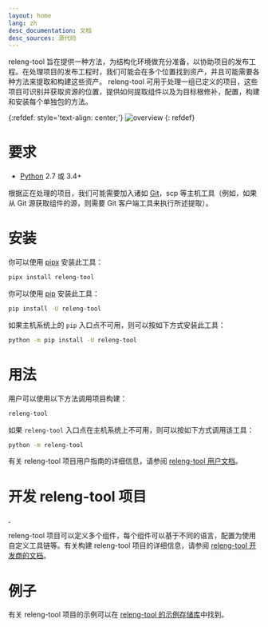 ```yaml
---
layout: home
lang: zh
desc_documentation: 文档
desc_sources: 源代码
---
```


releng-tool 旨在提供一种方法，为结构化环境做充分准备，以协助项目的发布工程。在处理项目的发布工程时，我们可能会在多个位置找到资产，并且可能需要各种方法来提取和构建这些资产。 releng-tool 可用于处理一组已定义的项目，这些项目可识别并获取资源的位置，提供如何提取组件以及为目标根修补，配置，构建和安装每个单独包的方法。


{:refdef: style='text-align: center;'}
![overview]({{site.baseurl}}/assets/overview.png)
{: refdef}

要求
===

* [Python] 2.7 或 3.4+

根据正在处理的项目，我们可能需要加入诸如 [Git]，scp 等主机工具（例如，如果从 Git 源获取组件的源，则需要 Git 客户端工具来执行所述提取）。

安装
===

你可以使用 [pipx] 安装此工具：

~~~ bash
pipx install releng-tool
~~~

你可以使用 [pip] 安装此工具：

~~~ bash
pip install -U releng-tool
~~~

如果主机系统上的 ``pip`` 入口点不可用，则可以按如下方式安装此工具：

~~~ bash
python -m pip install -U releng-tool
~~~

用法
===

用户可以使用以下方法调用项目构建：

~~~ bash
releng-tool
~~~

如果 ``releng-tool`` 入口点在主机系统上不可用，则可以按如下方式调用该工具：

~~~ bash
python -m releng-tool
~~~

有关 releng-tool 项目用户指南的详细信息，请参阅 [releng-tool 用户文档][releng-tool user documentation]。

开发 releng-tool 项目
===================

<a href="https://pypi.org/project/releng-tool/">
    <img src="https://badgen.net/pypi/v/releng-tool?label=PyPI" alt="" />
</a>
<img src="https://badgen.net/static/Python/2.7%20%7C%203.4-3.12" alt="" />

releng-tool 项目可以定义多个组件，每个组件可以基于不同的语言，配置为使用自定义工具链等。有关构建 releng-tool 项目的详细信息，请参阅 [releng-tool 开发商的文档][releng-tool developer documentation]。

例子
===

有关 releng-tool 项目的示例可以在 [releng-tool 的示例存储库][releng-tool examples]中找到。

[Git]: https://git-scm.com/
[Python]: https://www.python.org/
[pip]: https://pip.pypa.io/
[pipx]: https://pipx.pypa.io/
[releng-tool developer documentation]: https://docs.releng.io/developer-guide.html
[releng-tool examples]: https://github.com/releng-tool/releng-tool-examples
[releng-tool user documentation]: https://docs.releng.io/user-guide.html
